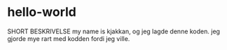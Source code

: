 # hello-world
SHORT BESKRIVELSE
my name is kjakkan, og jeg lagde denne koden. jeg gjorde mye rart med kodden fordi jeg ville.
